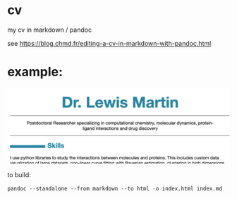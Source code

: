 # cv
my cv in markdown / pandoc

see https://blog.chmd.fr/editing-a-cv-in-markdown-with-pandoc.html

# example:

![text](./cv.png)

to build:
```
pandoc --standalone --from markdown --to html -o index.html index.md
```
